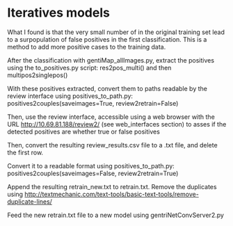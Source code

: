 # Iteratives models

What I found is that the very small number of in the original training set lead to a surpopulation of false positives in the first classification.
This is a method to add more positive cases to the training data.

After the classification with gentiMap_allImages.py, extract the positives using the to_positives.py script: res2pos_multi() and then multipos2singlepos()

With these positives extracted, convert them to paths readable by the review interface using positives_to_path.py: positives2couples(saveimages=True, review2retrain=False)

Then, use the review interface, accessible using a web browser with the URL http://10.69.81.188/review2/ (see web_interfaces section) to asses if the detected positives are whether true or false positives

Then, convert the resulting review_results.csv file to a .txt file, and delete the first row.

Convert it to a readable format using positives_to_path.py: positives2couples(saveimages=False, review2retrain=True)

Append the resulting retrain_new.txt to retrain.txt. Remove the duplicates using http://textmechanic.com/text-tools/basic-text-tools/remove-duplicate-lines/

Feed the new retrain.txt file to a new model using gentriNetConvServer2.py
